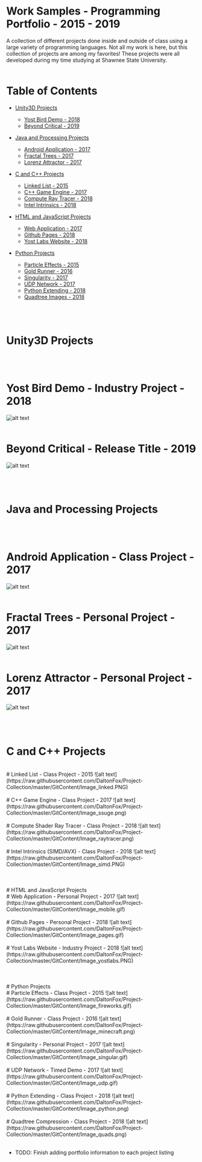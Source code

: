 # Work Samples - Programming Portfolio - 2015 - 2019

A collection of different projects done inside and outside of class using a large variety of programming languages. Not all my work is here, but this collection of projects are among my favorites! These projects were all developed during my time studying at Shawnee State University. 
<br />
<br />
# Table of Contents
* [Unity3D Projects](#unity)
  - [Yost Bird Demo - 2018](#bird)
  - [Beyond Critical - 2019](#critical)
  
* [Java and Processing Projects](#java)
  - [Android Application - 2017](#android)
  - [Fractal Trees - 2017](#trees)
  - [Lorenz Attractor - 2017](#lorenz)
  
* [C and C++ Projects](#c)
  - [Linked List - 2015](#linked)
  - [C++ Game Engine - 2017](#ssuge)
  - [Compute Ray Tracer - 2018](#compute)
  - [Intel Intrinsics - 2018](#intel)
  
* [HTML and JavaScript Projects](#javascript)
  - [Web Application - 2017](#ava)
  - [Github Pages - 2018](#git)
  - [Yost Labs Website - 2018](#yost)
  
* [Python Projects](#python)
  - [Particle Effects - 2015](#particles)
  - [Gold Runner - 2016](#runner)
  - [Singularity - 2017](#singular)
  - [UDP Network - 2017](#network)
  - [Python Extending - 2018](#extend)
  - [Quadtree Images - 2018](#quads)
<br></br>
<br></br>
# <a name="unity"></a>Unity3D Projects
<br></br>
# <a name="bird"></a>Yost Bird Demo - Industry Project - 2018
![alt text](https://raw.githubusercontent.com/DaltonFox/Project-Collection/master/GitContent/Image_bird.gif)
<br></br>
# <a name="critical"></a>Beyond Critical - Release Title - 2019
![alt text](https://raw.githubusercontent.com/DaltonFox/Project-Collection/master/GitContent/Image_beyond.PNG)
<br></br>
<br></br>
# <a name="java"></a>Java and Processing Projects
<br></br>
# <a name="android"></a>Android Application - Class Project - 2017
![alt text](https://raw.githubusercontent.com/DaltonFox/Project-Collection/master/GitContent/Image_android.png)
<br></br>
# <a name="trees"></a>Fractal Trees - Personal Project - 2017
![alt text](https://raw.githubusercontent.com/DaltonFox/Project-Collection/master/GitContent/Image_fractal.gif)
<br></br>
# <a name="lorenz"></a>Lorenz Attractor - Personal Project - 2017
![alt text](https://raw.githubusercontent.com/DaltonFox/Project-Collection/master/GitContent/Image_lorenz.gif)
<br></br>
<br></br>
# <a name="c"></a>C and C++ Projects
<br />
# <a name="linked"></a>Linked List - Class Project - 2015
![alt text](https://raw.githubusercontent.com/DaltonFox/Project-Collection/master/GitContent/Image_linked.PNG)
<br></br>
# <a name="ssuge"></a>C++ Game Engine - Class Project - 2017
![alt text](https://raw.githubusercontent.com/DaltonFox/Project-Collection/master/GitContent/Image_ssuge.png)
<br></br>
# <a name="compute"></a>Compute Shader Ray Tracer - Class Project - 2018
![alt text](https://raw.githubusercontent.com/DaltonFox/Project-Collection/master/GitContent/Image_raytracer.png)
<br></br>
# <a name="intel"></a>Intel Intrinsics (SIMD/AVX) - Class Project - 2018
![alt text](https://raw.githubusercontent.com/DaltonFox/Project-Collection/master/GitContent/Image_simd.PNG)
<br></br>
<br></br>
# <a name="javascript"></a>HTML and JavaScript Projects
<br />
# <a name="ava"></a>Web Application - Personal Project - 2017
![alt text](https://raw.githubusercontent.com/DaltonFox/Project-Collection/master/GitContent/Image_mobile.gif)
<br></br>
# <a name="git"></a>Github Pages - Personal Project - 2018
![alt text](https://raw.githubusercontent.com/DaltonFox/Project-Collection/master/GitContent/Image_pages.gif)
<br></br>
# <a name="yost"></a>Yost Labs Website - Industry Project - 2018
![alt text](https://raw.githubusercontent.com/DaltonFox/Project-Collection/master/GitContent/Image_yostlabs.PNG)
<br></br>
<br></br>
# <a name="python"></a>Python Projects
<br />
# <a name="particles"></a>Particle Effects - Class Project - 2015
![alt text](https://raw.githubusercontent.com/DaltonFox/Project-Collection/master/GitContent/Image_fireworks.gif)
<br></br>
# <a name="runner"></a>Gold Runner - Class Project - 2016
![alt text](https://raw.githubusercontent.com/DaltonFox/Project-Collection/master/GitContent/Image_minecraft.png)
<br></br>
# <a name="singular"></a>Singularity - Personal Project - 2017
![alt text](https://raw.githubusercontent.com/DaltonFox/Project-Collection/master/GitContent/Image_singular.gif)
<br></br>
# <a name="runner"></a>UDP Network - Timed Demo - 2017
![alt text](https://raw.githubusercontent.com/DaltonFox/Project-Collection/master/GitContent/Image_udp.gif)
<br></br>
# <a name="extend"></a>Python Extending - Class Project - 2018
![alt text](https://raw.githubusercontent.com/DaltonFox/Project-Collection/master/GitContent/Image_python.png)
<br></br>
# <a name="quads"></a>Quadtree Compression - Class Project - 2018
![alt text](https://raw.githubusercontent.com/DaltonFox/Project-Collection/master/GitContent/Image_quads.png)
<br></br>

- TODO: Finish adding portfolio information to each project listing
